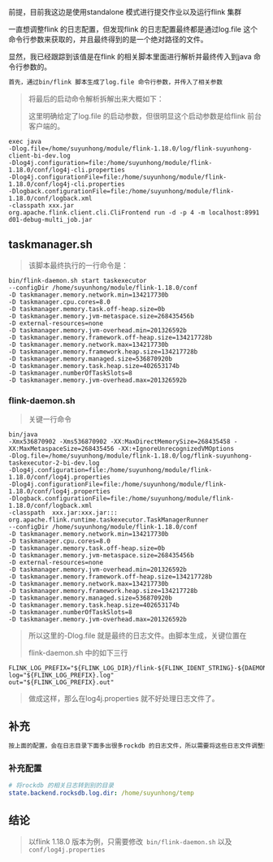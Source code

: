 







前提，目前我这边是使用standalone 模式进行提交作业以及运行flink 集群

一直想调整flink 的日志配置，但发现flink 的日志配置最终都是通过log.file 这个命令行参数来获取的，并且最终得到的是一个绝对路径的文件。

显然，我已经跟踪到该值是在flink 的相关脚本里面进行解析并最终传入到java 命令行参数的。



```txt
首先，通过bin/flink 脚本生成了log.file 命令行参数，并传入了相关参数
```

> 将最后的启动命令解析拆解出来大概如下：
>
> 这里明确给定了log.file 的启动参数，但很明显这个启动参数是给flink 前台客户端的。

```shell
exec java 
-Dlog.file=/home/suyunhong/module/flink-1.18.0/log/flink-suyunhong-client-bi-dev.log 
-Dlog4j.configuration=file:/home/suyunhong/module/flink-1.18.0/conf/log4j-cli.properties 
-Dlog4j.configurationFile=file:/home/suyunhong/module/flink-1.18.0/conf/log4j-cli.properties 
-Dlogback.configurationFile=file:/home/suyunhong/module/flink-1.18.0/conf/logback.xml 
-classpath xxx.jar 
org.apache.flink.client.cli.CliFrontend run -d -p 4 -m localhost:8991 d01-debug-multi_job.jar
```







## taskmanager.sh

> 该脚本最终执行的一行命令是：

```shell
bin/flink-daemon.sh start taskexecutor 
--configDir /home/suyunhong/module/flink-1.18.0/conf 
-D taskmanager.memory.network.min=134217730b 
-D taskmanager.cpu.cores=8.0 
-D taskmanager.memory.task.off-heap.size=0b 
-D taskmanager.memory.jvm-metaspace.size=268435456b 
-D external-resources=none 
-D taskmanager.memory.jvm-overhead.min=201326592b 
-D taskmanager.memory.framework.off-heap.size=134217728b 
-D taskmanager.memory.network.max=134217730b 
-D taskmanager.memory.framework.heap.size=134217728b 
-D taskmanager.memory.managed.size=536870920b 
-D taskmanager.memory.task.heap.size=402653174b 
-D taskmanager.numberOfTaskSlots=8 
-D taskmanager.memory.jvm-overhead.max=201326592b
```



### flink-daemon.sh

> 关键一行命令

```shell
bin/java 
-Xmx536870902 -Xms536870902 -XX:MaxDirectMemorySize=268435458 -XX:MaxMetaspaceSize=268435456 -XX:+IgnoreUnrecognizedVMOptions 
-Dlog.file=/home/suyunhong/module/flink-1.18.0/log/flink-suyunhong-taskexecutor-2-bi-dev.log 
-Dlog4j.configuration=file:/home/suyunhong/module/flink-1.18.0/conf/log4j.properties 
-Dlog4j.configurationFile=file:/home/suyunhong/module/flink-1.18.0/conf/log4j.properties 
-Dlogback.configurationFile=file:/home/suyunhong/module/flink-1.18.0/conf/logback.xml 
-classpath  xxx.jar:xxx.jar:::
org.apache.flink.runtime.taskexecutor.TaskManagerRunner 
--configDir /home/suyunhong/module/flink-1.18.0/conf 
-D taskmanager.memory.network.min=134217730b 
-D taskmanager.cpu.cores=8.0 
-D taskmanager.memory.task.off-heap.size=0b 
-D taskmanager.memory.jvm-metaspace.size=268435456b 
-D external-resources=none 
-D taskmanager.memory.jvm-overhead.min=201326592b 
-D taskmanager.memory.framework.off-heap.size=134217728b 
-D taskmanager.memory.network.max=134217730b 
-D taskmanager.memory.framework.heap.size=134217728b 
-D taskmanager.memory.managed.size=536870920b 
-D taskmanager.memory.task.heap.size=402653174b 
-D taskmanager.numberOfTaskSlots=8 
-D taskmanager.memory.jvm-overhead.max=201326592b
```

> 所以这里的-Dlog.file 就是最终的日志文件。由脚本生成，关键位置在
>
> flink-daemon.sh 中的如下三行

```shell
FLINK_LOG_PREFIX="${FLINK_LOG_DIR}/flink-${FLINK_IDENT_STRING}-${DAEMON}-${id}-${HOSTNAME}"
log="${FLINK_LOG_PREFIX}.log"
out="${FLINK_LOG_PREFIX}.out"
```

> 做成这样，那么在log4j.properties 就不好处理日志文件了。



## 补充

```txt
按上面的配置，会在日志目录下面多出很多rockdb 的日志文件，所以需要将这些日志文件调整到别处。
```

### 补充配置

```yaml
# 将rockdb 的相关日志转到别的目录
state.backend.rocksdb.log.dir: /home/suyunhong/temp
```







## 结论

> 以flink 1.18.0 版本为例，只需要修改` bin/flink-daemon.sh` 以及`conf/log4j.properties`





